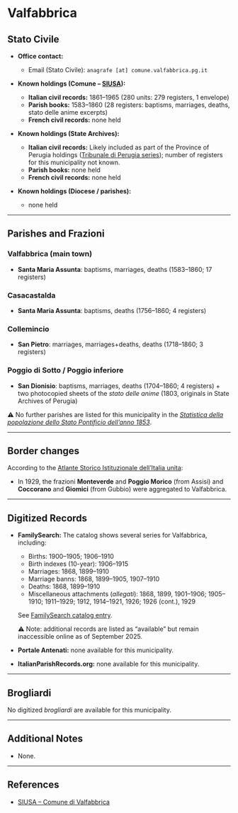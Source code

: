 # Valfabbrica

## Stato Civile

* **Office contact:**

  * Email (Stato Civile): `anagrafe [at] comune.valfabbrica.pg.it`

* **Known holdings (Comune – [SIUSA](https://siusa-archivi.cultura.gov.it/cgi-bin/siusa/pagina.pl?TipoPag=comparc&Chiave=178904)):**

  * **Italian civil records:** 1861–1965 (280 units: 279 registers, 1 envelope)
  * **Parish books:** 1583–1860 (28 registers: baptisms, marriages, deaths, stato delle anime excerpts)
  * **French civil records:** none held

* **Known holdings (State Archives):**

  * **Italian civil records:** Likely included as part of the Province of Perugia holdings ([Tribunale di Perugia series](http://dati.san.beniculturali.it/SAN/complarc_IT-AS-PG_san.cat.complArch.96907)); number of registers for this municipality not known.
  * **Parish books:** none held
  * **French civil records:** none held

* **Known holdings (Diocese / parishes):**

  * none held

---

## Parishes and Frazioni

### Valfabbrica (main town)

* **Santa Maria Assunta**: baptisms, marriages, deaths (1583–1860; 17 registers)

### Casacastalda

* **Santa Maria Assunta**: baptisms, deaths (1756–1860; 4 registers)

### Collemincio

* **San Pietro**: marriages, marriages+deaths, deaths (1718–1860; 3 registers)

### Poggio di Sotto / Poggio inferiore

* **San Dionisio**: baptisms, marriages, deaths (1704–1860; 4 registers) + two photocopied sheets of the *stato delle anime* (1803, originals in State Archives of Perugia)

⚠️ No further parishes are listed for this municipality in the *[Statistica della popolazione dello Stato Pontificio dell’anno 1853](https://www.google.it/books/edition/Statistics_della_popolazione_dello_Stato/v6dCAQAAMAAJ)*.

---

## Border changes

According to the [Atlante Storico Istituzionale dell’Italia unita](http://dati.san.beniculturali.it/asi/local/detail.html?UA05127):

* In 1929, the frazioni **Monteverde** and **Poggio Morico** (from Assisi) and **Coccorano** and **Giomici** (from Gubbio) were aggregated to Valfabbrica.

---

## Digitized Records

* **FamilySearch:** The catalog shows several series for Valfabbrica, including:

  * Births: 1900–1905; 1906–1910
  * Birth indexes (10-year): 1906–1915
  * Marriages: 1868, 1899–1910
  * Marriage banns: 1868, 1899–1905, 1907–1910
  * Deaths: 1868, 1899–1910
  * Miscellaneous attachments (*allegati*): 1868, 1899, 1901–1906; 1905–1910; 1911–1929; 1912, 1914–1921, 1926; 1926 (cont.), 1929

  See [FamilySearch catalog entry](https://www.familysearch.org/en/search/catalog/758043).

  ⚠️ Note: additional records are listed as “available” but remain inaccessible online as of September 2025.

* **Portale Antenati:** none available for this municipality.

* **ItalianParishRecords.org:** none available for this municipality.

---

## Brogliardi

No digitized *brogliardi* are available for this municipality.

---

## Additional Notes

* None.

---

## References

* [SIUSA – Comune di Valfabbrica](https://siusa-archivi.cultura.gov.it/cgi-bin/siusa/pagina.pl?TipoPag=comparc&Chiave=178904)

